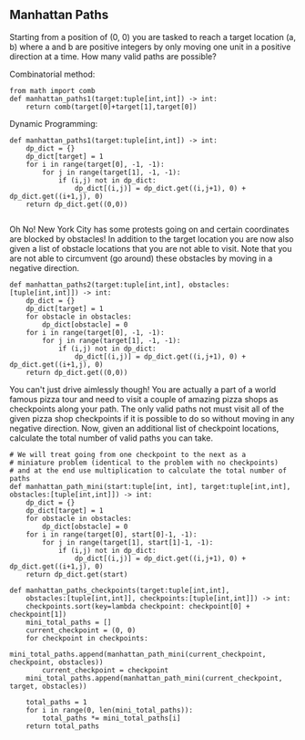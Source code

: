 ## Manhattan Paths

Starting from a position of (0, 0) you are tasked to reach a target location (a, b) where a and b are positive integers by only moving one unit in a positive direction at a time. How many valid paths are possible?

Combinatorial method:
```
from math import comb
def manhattan_paths1(target:tuple[int,int]) -> int:
    return comb(target[0]+target[1],target[0])
```

Dynamic Programming:
```
def manhattan_paths1(target:tuple[int,int]) -> int:
    dp_dict = {}
    dp_dict[target] = 1
    for i in range(target[0], -1, -1):
        for j in range(target[1], -1, -1):
            if (i,j) not in dp_dict:
                dp_dict[(i,j)] = dp_dict.get((i,j+1), 0) + dp_dict.get((i+1,j), 0)
    return dp_dict.get((0,0))
            
```


Oh No! New York City has some protests going on and certain coordinates are blocked by obstacles! In addition to the target location you are now also given a list of obstacle locations that you are not able to visit. Note that you are not able to circumvent (go around) these obstacles by moving in a negative direction.

```
def manhattan_paths2(target:tuple[int,int], obstacles:[tuple[int,int]]) -> int:
    dp_dict = {}
    dp_dict[target] = 1
    for obstacle in obstacles:
        dp_dict[obstacle] = 0
    for i in range(target[0], -1, -1):
        for j in range(target[1], -1, -1):
            if (i,j) not in dp_dict:
                dp_dict[(i,j)] = dp_dict.get((i,j+1), 0) + dp_dict.get((i+1,j), 0)
    return dp_dict.get((0,0))
```

You can't just drive aimlessly though! You are actually a part of a world famous pizza tour and need to visit a couple of amazing pizza shops as checkpoints along your path. The only valid paths not must visit all of the given pizza shop checkpoints if it is possible to do so without moving in any negative direction. Now, given an additional list of checkpoint locations, calculate the total number of valid paths you can take.

```
# We will treat going from one checkpoint to the next as a 
# miniature problem (identical to the problem with no checkpoints) 
# and at the end use multiplication to calculate the total number of paths
def manhattan_path_mini(start:tuple[int, int], target:tuple[int,int], obstacles:[tuple[int,int]]) -> int:
    dp_dict = {}
    dp_dict[target] = 1
    for obstacle in obstacles:
        dp_dict[obstacle] = 0
    for i in range(target[0], start[0]-1, -1):
        for j in range(target[1], start[1]-1, -1):
            if (i,j) not in dp_dict:
                dp_dict[(i,j)] = dp_dict.get((i,j+1), 0) + dp_dict.get((i+1,j), 0)
    return dp_dict.get(start)

def manhattan_paths_checkpoints(target:tuple[int,int], 
    obstacles:[tuple[int,int]], checkpoints:[tuple[int,int]]) -> int:
    checkpoints.sort(key=lambda checkpoint: checkpoint[0] + checkpoint[1])
    mini_total_paths = []
    current_checkpoint = (0, 0)
    for checkpoint in checkpoints:
        mini_total_paths.append(manhattan_path_mini(current_checkpoint, checkpoint, obstacles))
        current_checkpoint = checkpoint
    mini_total_paths.append(manhattan_path_mini(current_checkpoint, target, obstacles))
    
    total_paths = 1
    for i in range(0, len(mini_total_paths)):
        total_paths *= mini_total_paths[i]
    return total_paths
```